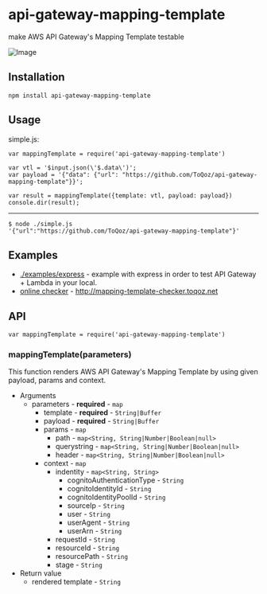 # api-gateway-mapping-template

make AWS API Gateway's Mapping Template testable

![Image](http://toqoz.net/art/api-gateway-mapping-template.png)

## Installation

```
npm install api-gateway-mapping-template
```

## Usage

simple.js:

```node
var mappingTemplate = require('api-gateway-mapping-template')

var vtl = '$input.json(\'$.data\')';
var payload = '{"data": {"url": "https://github.com/ToQoz/api-gateway-mapping-template"}}';

var result = mappingTemplate({template: vtl, payload: payload})
console.dir(result);
```

***

```
$ node ./simple.js
'{"url":"https://github.com/ToQoz/api-gateway-mapping-template"}'
```

## Examples

- [./examples/express](/examples/express) - example with express in order to test API Gateway + Lambda in your local.
- [online checker](https://github.com/ToQoz/mapping-template-checker.toqoz.net) - http://mapping-template-checker.toqoz.net

## API

```node
var mappingTemplate = require('api-gateway-mapping-template')
```

### mappingTemplate(parameters)

This function renders AWS API Gateway's Mapping Template by using given payload, params and context.

- Arguments
  - parameters - **required** - `map`
      - template - **required** - `String|Buffer`
      - payload - **required** - `String|Buffer`
      - params - `map`
        - path - `map<String, String|Number|Boolean|null>`
        - querystring - `map<String, String|Number|Boolean|null>`
        - header - `map<String, String|Number|Boolean|null>`
      - context - `map`
        - indentity - `map<String, String>`
          - cognitoAuthenticationType - `String`
          - cognitoIdentityId - `String`
          - cognitoIdentityPoolId - `String`
          - sourceIp - `String`
          - user - `String`
          - userAgent - `String`
          - userArn - `String`
        - requestId - `String`
        - resourceId - `String`
        - resourcePath -  `String`
        - stage -  `String`
- Return value
  - rendered template -  `String`
